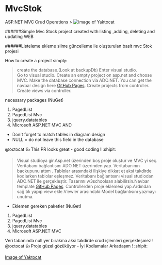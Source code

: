# MvcStok
ASP.NET MVC Crud Operations   > ![Image of Yaktocat](https://i.hizliresim.com/f578dis.PNG)

######Simple Mvc Stock project created with listing ,adding, deleting and  updating  WEB

######Listeleme ekleme silme güncelleme ile oluşturulan basit mvc Stok projesi


How to create a project simply:

>create the database.(Look at backupDb)
> Enter visual studio.       
> Go to visual studio. Create an empty project on asp.net and choose MVC. Make the database connection via ADO.NET.
> You can get the navbar design here [GitHub Pages](https://www.w3schools.com/bootstrap/bootstrap_navbar.asp).
> Create projects from controller.
> Create views via controller.

necessary packages (NuGet)
1. PagedList
2. PagedList Mvc
3. jquery.datatables
3. Microsoft ASP.NET MVC
AND
- Don't forget to match tables in diagram design
- NULL = do not leave this field in the database

@octocat :+1: This PR looks great - good coding ! :shipit:

> Visual studioya gir.Asp.net üzerinden boş proje oluştur ve MVC yi seç. Veritabanı bağlantısını ADO.NET üzerinden yap.
> Veritabanının backupunu attım . Tablolar arasındaki ilişkiye dikkat et aksi takdirde kodlarken tablolar eşleşmez.
> Veritabanı bağlantısını visual studiodan ADO.NET  ile gerçekleştir.
> Tasarımı w3schoolsan alabilirsin.Navbar template  [GitHub Pages](https://www.w3schools.com/bootstrap/bootstrap_navbar.asp).
> Controllerden proje eklemesi yap.Ardından sağ tık yapıp view ekle.Viewler arasındaki Model bağlantısını yazmayı unutma.
- Eklemen gereken paketler (NuGet)
1. PagedList
2. PagedList Mvc
3. jquery.datatables
3. Microsoft ASP.NET MVC

Veri tabanında null yer bırakma aksi takdirde crud işlemleri gerçekleşmez !
@octocat :+1: Proje güzel gözüküyor - İyi Kodlamalar Arkadaşım ! :shipit:

[Image of Yaktocat](https://i.hizliresim.com/h5dj4kq.PNG)
